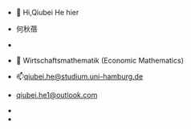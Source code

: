 - 👋 Hi,Qiubei He hier
-  何秋蓓
- 
- 🌱 Wirtschaftsmathematik (Economic Mathematics)

- 📫qiubei.he@studium.uni-hamburg.de
-    qiubei.he1@outlook.com
-    
- 


<!---
Qiubei-HE/Qiubei-HE is a ✨ special ✨ repository because its `README.md` (this file) appears on your GitHub profile.
You can click the Preview link to take a look at your changes.
--->
